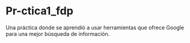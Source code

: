 # Pr-ctica1_fdp
Una práctica donde se aprendió a usar herramientas que ofrece Google para una mejor búsqueda de información. 
